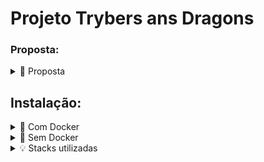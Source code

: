 
# Projeto Trybers ans Dragons

###  Proposta: 

<details>
<summary>📝 Proposta</summary>
Este projeto tem como objetivo aplicar os princípios da arquitetura SOLID e da Programação Orientada a Objetos (POO) em um jogo de interpretação de papéis (RPG), chamado Trybers and Dragons - T&D. </br>

Em T&D, os jogadores assumem o papel de personagens que pertencem a diferentes raças e possuem arquétipos específicos. Cada raça define características como pontos de vida e destreza, enquanto os arquétipos representam a vocação e habilidades das personagens. </br>

O jogo envolve combates entre personagens e monstros, com base em atributos e habilidades específicas. Os jogadores são desafiados a completar quests e explorar um mundo cheio de masmorras e perigos.  </br>

Neste projeto, foi aplicada a arquitetura SOLID e os princípios de POO para garantir um código bem estruturado, flexível e de fácil manutenção.
</details>

## Instalação:

<details>
  <summary>🐳 Com Docker</summary>

Clone este repositório:
```bash
git clone git@github.com:vitor-nogueira-dev/trybers-and-dragons.git
```

Entre no diretório e instale as dependências:

```bash
cd trybers-and-dragons
```

Rode os serviços `node` e `db` com o comando `docker-compose up -d`

* Esses serviços irão inicializar um container chamado `trybers_and_dragons`
  
* A partir daqui você pode rodar o container `trybers_and_dragons` via CLI ou abri-lo no VS Code.

* Use o comando `docker exec -it trybers_and_dragons bash`

* Ele te dará acesso ao terminal interativo do container criado pelo compose, que está rodando em segundo plano.

* Instale as dependências [Caso existam] com `npm install` dentro do container `trybers_and_dragons`

⚠️ Atenção: Caso opte por utilizar o Docker, TODOS os comandos disponíveis no `package.json` (`npm start, npm test, npm run dev`, ...) devem ser executados DENTRO do container, ou seja, no terminal que aparece após a execução do comando `docker exec` citado acima.

⚠️ Atenção: Não rode o comando `npm audit fix`! Ele atualiza várias dependências do projeto, e essa atualização gera conflitos.
</details>

<details>
<summary>🐳 Sem Docker</summary>

Instale as dependências [Caso existam] com `npm install`

⚠️ Atenção Não rode o comando `npm audit fix`! Ele atualiza várias dependências do projeto, e essa atualização gera conflitos com o avaliador.

✨ Dica: Para rodar o projeto desta forma, obrigatoriamente você deve ter o node instalado em seu computador.
</details>

<details>
  <summary>💡 Stacks utilizadas</summary>
  
  Linguagem de programação: ![Typescript](https://img.shields.io/badge/TypeScript-007ACC?style=for-the-badge&logo=typescript&logoColor=white)&nbsp; </br>
  Framework de desenvolvimento: ![SOLID](https://img.shields.io/badge/SOLID-007ACC?style=for-the-badge&logo=typescript&logoColor=white)&nbsp; </br>
  Banco de dados: ![POO](https://img.shields.io/badge/POO-007ACC?style=for-the-badge&logo=typescript&logoColor=white)&nbsp; </br>
  Ferramenta de análise de código estática: ![ESLint](https://img.shields.io/badge/ESLint-00000F?style=for-the-badge&logo=eslint&logoColor=white)&nbsp; </br>
  Ferramenta de formatação de código: ![Prettier](https://img.shields.io/badge/Prettier-00000F?style=for-the-badge&logo=prettier&logoColor=white)&nbsp; </br>
</details>


